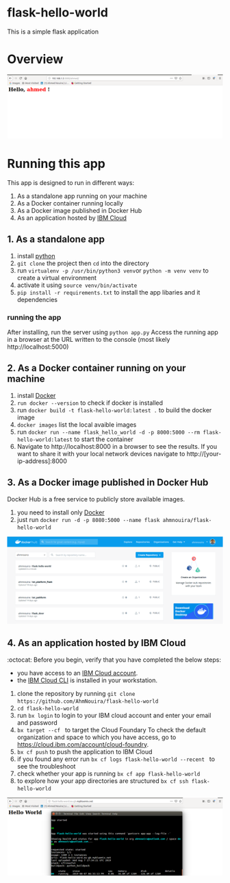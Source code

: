 # flask-hello-world
This is a simple flask application 

# Overview
![hello_ahmed](/img/hello_ahmed.png)

# Running this app

This app is designed to run in different ways:
1. As a standalone app running on your machine
2. As a Docker container running locally 
3. As a Docker image published in Docker Hub
4. As an application hosted by [IBM Cloud](https://https://www.ibm.com/cloud) 

## 1. As a standalone app

1. install [python](https://www.python.org/) 
2. `git clone` the project then `cd` into the directory
3. run `virtualenv -p /usr/bin/python3 venv`or `python -m venv venv` to create a virtual environment
4. activate it using `source venv/bin/activate`
5. `pip install -r requirements.txt` to install the app libaries and it dependencies

### running the app

After installing, run the server using `python app.py`
Access the running app in a browser at the URL written to the console (most likely http://localhost:5000)

## 2. As a Docker container running on your machine

1. install [Docker](https://www.docker.com/)
2. `run docker --version` to check if docker is installed
3. run `docker build -t flask-hello-world:latest .` to build the docker image
4. `docker images` list the local avaible images
5. run `docker run --name flask_hello_world -d -p 8000:5000 --rm flask-hello-world:latest` to start the container
6. Navigate to http://localhost:8000 in a browser to see the results. If you want to share it with your local network devices navigate to http://[your-ip-address]:8000

## 3. As a Docker image published in Docker Hub
Docker Hub is a free service to publicly store available images.
1. you need to install only [Docker](https://www.docker.com/)
2. just run `docker run -d -p 8080:5000 --name flask ahmnouira/flask-hello-world` 

![my_doker_hub](/img/docker_hub.png)

## 4. As an application hosted by IBM Cloud 
 :octocat: Before you begin, verify that you have completed the below steps:

* you have access to an [IBM Cloud account](https://cloud.ibm.com/registration). 
* the [IBM Cloud CLI](https://cloud.ibm.com/docs/cli?topic=cloud-cli-getting-started) is installed in your workstation.

1. clone the repository by running  `git clone https://github.com/AhmNouira/flask-hello-world` 
2. `cd flask-hello-world` 
2. run `bx login` to login to your IBM cloud account and enter your email and password
3. `bx target --cf ` to target the Cloud Foundary 
To check the default organization and space to which you have access, go to https://cloud.ibm.com/account/cloud-foundry.
4. `bx cf push` to push the application to IBM Cloud
5. if you found any error run `bx cf logs flask-hello-world --recent ` to see the troubleshoot
6. check whether your app is running `bx cf app flask-hello-world`
7. to explore how your app directories are structured `bx cf ssh flask-hello-world`

![ibm_cloud](/img/ibm_cloud.png) 

